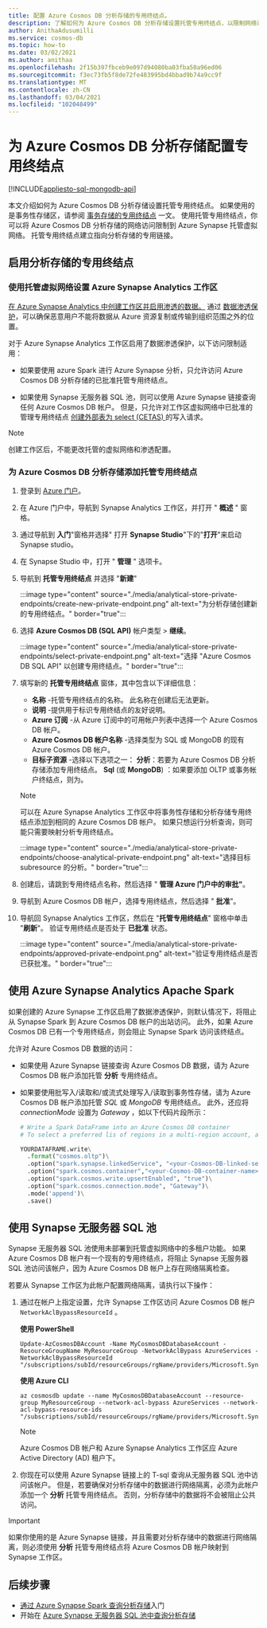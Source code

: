 ```yaml
---
title: 配置 Azure Cosmos DB 分析存储的专用终结点。
description: 了解如何为 Azure Cosmos DB 分析存储设置托管专用终结点，以限制网络访问。
author: AnithaAdusumilli
ms.service: cosmos-db
ms.topic: how-to
ms.date: 03/02/2021
ms.author: anithaa
ms.openlocfilehash: 2f15b397fbceb9e097d94080ba03fba50a96ed06
ms.sourcegitcommit: f3ec73fb5f8de72fe483995bd4bbad9b74a9cc9f
ms.translationtype: MT
ms.contentlocale: zh-CN
ms.lasthandoff: 03/04/2021
ms.locfileid: "102048499"
---
```

# <a name="configure-private-endpoints-for-azure-cosmos-db-analytical-store"></a>为 Azure Cosmos DB 分析存储配置专用终结点
[!INCLUDE[appliesto-sql-mongodb-api](includes/appliesto-sql-mongodb-api.md)]

本文介绍如何为 Azure Cosmos DB 分析存储设置托管专用终结点。 如果使用的是事务性存储区，请参阅 [事务存储的专用终结点](how-to-configure-private-endpoints.md) 一文。 使用托管专用终结点，你可以将 Azure Cosmos DB 分析存储的网络访问限制到 Azure Synapse 托管虚拟网络。 托管专用终结点建立指向分析存储的专用链接。

## <a name="enable-private-endpoint-for-the-analytical-store"></a>启用分析存储的专用终结点

### <a name="set-up-an-azure-synapse-analytics-workspace-with-a-managed-virtual-network"></a>使用托管虚拟网络设置 Azure Synapse Analytics 工作区

[在 Azure Synapse Analytics 中创建工作区并启用渗透的数据。](../synapse-analytics/security/how-to-create-a-workspace-with-data-exfiltration-protection.md) 通过 [数据渗透保护](../synapse-analytics/security/workspace-data-exfiltration-protection.md)，可以确保恶意用户不能将数据从 Azure 资源复制或传输到组织范围之外的位置。

对于 Azure Synapse Analytics 工作区启用了数据渗透保护，以下访问限制适用：

* 如果要使用 azure Spark 进行 Azure Synapse 分析，只允许访问 Azure Cosmos DB 分析存储的已批准托管专用终结点。

* 如果使用 Synapse 无服务器 SQL 池，则可以使用 Azure Synapse 链接查询任何 Azure Cosmos DB 帐户。 但是，只允许对工作区虚拟网络中已批准的管理专用终结点 [创建外部表为 select (CETAS) ](../synapse-analytics/sql/develop-tables-cetas.md) 的写入请求。

> [!NOTE]
> 创建工作区后，不能更改托管的虚拟网络和渗透配置。

### <a name="add-a-managed-private-endpoint-for-azure-cosmos-db-analytical-store"></a>为 Azure Cosmos DB 分析存储添加托管专用终结点

1. 登录到 [Azure 门户](https://portal.azure.com/)。

1. 在 Azure 门户中，导航到 Synapse Analytics 工作区，并打开 " **概述** " 窗格。

1. 通过导航到 **入门**"窗格并选择" 打开 **Synapse Studio**"下的"**打开**"来启动 Synapse studio。

1. 在 Synapse Studio 中，打开 " **管理** " 选项卡。

1. 导航到 **托管专用终结点** 并选择 "**新建**"

   :::image type="content" source="./media/analytical-store-private-endpoints/create-new-private-endpoint.png" alt-text="为分析存储创建新的专用终结点。" border="true":::

1. 选择 **Azure Cosmos DB (SQL API)** 帐户类型 > **继续**。

   :::image type="content" source="./media/analytical-store-private-endpoints/select-private-endpoint.png" alt-text="选择 &quot;Azure Cosmos DB SQL API&quot; 以创建专用终结点。" border="true":::

1. 填写新的 **托管专用终结点** 窗体，其中包含以下详细信息：

   * **名称** -托管专用终结点的名称。 此名称在创建后无法更新。
   * **说明** -提供用于标识专用终结点的友好说明。
   * **Azure 订阅** -从 Azure 订阅中的可用帐户列表中选择一个 Azure Cosmos DB 帐户。
   * **Azure Cosmos DB 帐户名称** -选择类型为 SQL 或 MongoDB 的现有 Azure Cosmos DB 帐户。
   * **目标子资源** -选择以下选项之一： **分析**：若要为 Azure Cosmos DB 分析存储添加专用终结点。
     **Sql** (或 **MongoDB**) ：如果要添加 OLTP 或事务帐户终结点，则为。

   > [!NOTE]
   > 可以在 Azure Synapse Analytics 工作区中将事务性存储和分析存储专用终结点添加到相同的 Azure Cosmos DB 帐户。 如果只想运行分析查询，则可能只需要映射分析专用终结点。

   :::image type="content" source="./media/analytical-store-private-endpoints/choose-analytical-private-endpoint.png" alt-text="选择目标 subresource 的分析。" border="true":::

1. 创建后，请跳到专用终结点名称，然后选择 " **管理 Azure 门户中的审批"**。

1. 导航到 Azure Cosmos DB 帐户，选择专用终结点，然后选择 " **批准**"。

1. 导航回 Synapse Analytics 工作区，然后在 "**托管专用终结点**" 窗格中单击 "**刷新**"。 验证专用终结点是否处于 **已批准** 状态。

   :::image type="content" source="./media/analytical-store-private-endpoints/approved-private-endpoint.png" alt-text="验证专用终结点是否已获批准。" border="true":::

## <a name="use-apache-spark-for-azure-synapse-analytics"></a>使用 Azure Synapse Analytics Apache Spark

如果创建的 Azure Synapse 工作区启用了数据渗透保护，则默认情况下，将阻止从 Synapse Spark 到 Azure Cosmos DB 帐户的出站访问。 此外，如果 Azure Cosmos DB 已有一个专用终结点，则会阻止 Synapse Spark 访问该终结点。

允许对 Azure Cosmos DB 数据的访问：

* 如果使用 Azure Synapse 链接查询 Azure Cosmos DB 数据，请为 Azure Cosmos DB 帐户添加托管 **分析** 专用终结点。

* 如果要使用批写入/读取和/或流式处理写入/读取到事务性存储，请为 Azure Cosmos DB 帐户添加托管 *SQL* 或 *MongoDB* 专用终结点。 此外，还应将 *connectionMode* 设置为 *Gateway* ，如以下代码片段所示：

  ```python
  # Write a Spark DataFrame into an Azure Cosmos DB container
  # To select a preferred lis of regions in a multi-region account, add .option("spark.cosmos.preferredRegions", "<Region1>, <Region2>")
  
  YOURDATAFRAME.write\
    .format("cosmos.oltp")\
    .option("spark.synapse.linkedService", "<your-Cosmos-DB-linked-service-name>")\
    .option("spark.cosmos.container","<your-Cosmos-DB-container-name>")\
    .option("spark.cosmos.write.upsertEnabled", "true")\
    .option("spark.cosmos.connection.mode", "Gateway")\
    .mode('append')\
    .save()
  
  ```

## <a name="using-synapse-serverless-sql-pools"></a>使用 Synapse 无服务器 SQL 池

Synapse 无服务器 SQL 池使用未部署到托管虚拟网络中的多租户功能。 如果 Azure Cosmos DB 帐户有一个现有的专用终结点，将阻止 Synapse 无服务器 SQL 池访问该帐户，因为 Azure Cosmos DB 帐户上存在网络隔离检查。

若要从 Synapse 工作区为此帐户配置网络隔离，请执行以下操作：

1. 通过在帐户上指定设置，允许 Synapse 工作区访问 Azure Cosmos DB 帐户 `NetworkAclBypassResourceId` 。

   **使用 PowerShell**

   ```powershell-interactive
   Update-AzCosmosDBAccount -Name MyCosmosDBDatabaseAccount -ResourceGroupName MyResourceGroup -NetworkAclBypass AzureServices -NetworkAclBypassResourceId "/subscriptions/subId/resourceGroups/rgName/providers/Microsoft.Synapse/workspaces/wsName"
   ```

   **使用 Azure CLI**

   ```azurecli-interactive
   az cosmosdb update --name MyCosmosDBDatabaseAccount --resource-group MyResourceGroup --network-acl-bypass AzureServices --network-acl-bypass-resource-ids "/subscriptions/subId/resourceGroups/rgName/providers/Microsoft.Synapse/workspaces/wsName"
   ```

   > [!NOTE]
   > Azure Cosmos DB 帐户和 Azure Synapse Analytics 工作区应 Azure Active Directory (AD) 租户下。

2. 你现在可以使用 Azure Synapse 链接上的 T-sql 查询从无服务器 SQL 池中访问该帐户。 但是，若要确保对分析存储中的数据进行网络隔离，必须为此帐户添加一个 **分析** 托管专用终结点。 否则，分析存储中的数据将不会被阻止公共访问。

> [!IMPORTANT]
> 如果你使用的是 Azure Synapse 链接，并且需要对分析存储中的数据进行网络隔离，则必须使用 **分析** 托管专用终结点将 Azure Cosmos DB 帐户映射到 Synapse 工作区。

## <a name="next-steps"></a>后续步骤

* [通过 Azure Synapse Spark 查询分析存储](../synapse-analytics/synapse-link/how-to-query-analytical-store-spark.md?toc=/azure/cosmos-db/toc.json&bc=/azure/cosmos-db/breadcrumb/toc.json)入门
* 开始在 [Azure Synapse 无服务器 SQL 池中查询分析存储](../synapse-analytics/sql/query-cosmos-db-analytical-store.md?toc=/azure/cosmos-db/toc.json&bc=/azure/cosmos-db/breadcrumb/toc.json)
